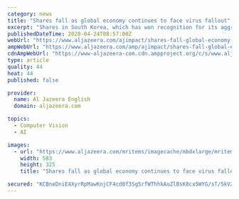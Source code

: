 ```yaml
---
category: news
title: "Shares fall as global economy continues to face virus fallout"
excerpt: "Shares in South Korea, which has won recognition for its aggressive measures to contain the coronavirus, fell 1.11 percent. Euro Stoxx 50 futures were down 2.23 percent, German DAX futures slipped 2.19 percent, and FTSE futures fell 1.36 percent. Australian shares bucked the trend, rising 0.71 percent due to gains in the energy and resources ..."
publishedDateTime: 2020-04-24T08:57:00Z
webUrl: "https://www.aljazeera.com/ajimpact/shares-fall-global-economy-continues-face-virus-fallout-200424063252104.html"
ampWebUrl: "https://www.aljazeera.com/amp/ajimpact/shares-fall-global-economy-continues-face-virus-fallout-200424063252104.html"
cdnAmpWebUrl: "https://www-aljazeera-com.cdn.ampproject.org/c/s/www.aljazeera.com/amp/ajimpact/shares-fall-global-economy-continues-face-virus-fallout-200424063252104.html"
type: article
quality: 44
heat: 44
published: false

provider:
  name: Al Jazeera English
  domain: aljazeera.com

topics:
  - Computer Vision
  - AI

images:
  - url: "https://www.aljazeera.com/mritems/imagecache/mbdxlarge/mritems/Images/2020/4/13/48421bd8b2da4feaaa161b94a349e5e7_18.jpg"
    width: 583
    height: 325
    title: "Shares fall as global economy continues to face virus fallout"

secured: "KCBneDniE4XyrRpMawKnjCF4cd0f3Sg5rfWThhkAuZlBsK8cx5WYG/sT/5kV2aMsamfnzVy7pB5SkfoypdyiRzfcIazMAhVhX8FNfTZTO8W37bfmNzeUCd/nI43oLv9eQb5UWocXdO7upmx02yszWsg8OyZBHRg/OKZfBZC7qzulKcqTp3PkCQDcbnI/SvuQ4FA6XLW4kXR/Wdp6GLLOoypomcd6c3LaFMUL6iCuQjjrLAnvURn6ESKTWhYCgkMjpG2T465qUGeB2OvidhWcv3c/HROxOgxXVh43ie1fH4nqUplQ65vKeiS2duWj1zvm;Jik8KA1byqJOVFnwPcD+eg=="
---
```


